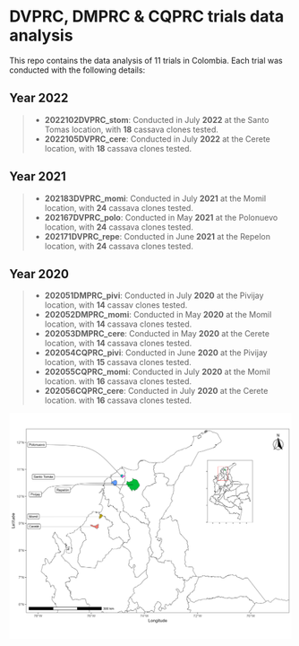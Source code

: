 # DVPRC, DMPRC & CQPRC trials data analysis

This repo contains the data analysis of 11 trials in Colombia. Each trial was conducted with the following details:

## Year 2022

> -   **2022102DVPRC_stom**: Conducted in July **2022** at the Santo Tomas location, with **18** cassava clones tested.
> -   **2022105DVPRC_cere**: Conducted in July **2022** at the Cerete location, with **18** cassava clones tested.

## Year 2021

> -   **202183DVPRC_momi**: Conducted in July **2021** at the Momil location, with **24** cassava clones tested.
> -   **202167DVPRC_polo**: Conducted in May **2021** at the Polonuevo location, with **24** cassava clones tested.
> -   **202171DVPRC_repe**: Conducted in June **2021** at the Repelon location, with **24** cassava clones tested.

## Year 2020

> -   **202051DMPRC_pivi**: Conducted in July **2020** at the Pivijay location, with **14** cassav clones tested.
> -   **202052DMPRC_momi**: Conducted in May **2020** at the Momil location, with **14** cassava clones tested.
> -   **202053DMPRC_cere**: Conducted in May **2020** at the Cerete location, with **14** cassava clones tested.
> -   **202054CQPRC_pivi**: Conducted in June **2020** at the Pivijay location, with **15** cassava clones tested.
> -   **202055CQPRC_momi**: Conducted in July **2020** at the Momil location. with **16** cassava clones tested.
> -   **202056CQPRC_cere**: Conducted in July **2020** at the Cerete location. with **16** cassava clones tested.

![](https://github.com/Cassava2050/2022DVPRC11ENV/blob/main/images/map_DVPRC_.png)
